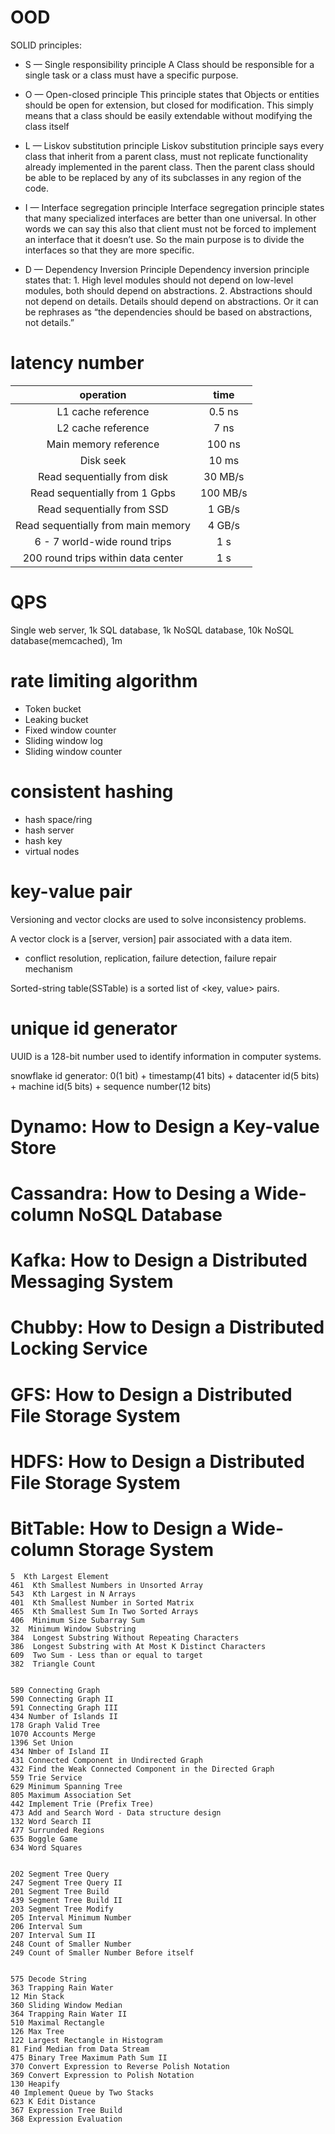 # OOD

SOLID principles:

* S — Single responsibility principle
A Class should be responsible for a single task or a class must have a specific purpose.

* O — Open-closed principle
This principle states that Objects or entities should be open for extension, but closed for modification. This simply means that a class should be easily extendable without modifying the class itself
 
* L — Liskov substitution principle
Liskov substitution principle says every class that inherit from a parent class, must not replicate functionality already implemented in the parent class.
Then the parent class should be able to be replaced by any of its subclasses in any region of the code.

* I — Interface segregation principle
Interface segregation principle states that many specialized interfaces are better than one universal. In other words we can say this also that client must not be forced to implement an interface that it doesn’t use. So the main purpose is to divide the interfaces so that they are more specific.

* D — Dependency Inversion Principle
Dependency inversion principle states that: 1. High level modules should not depend on low-level modules, both should depend on abstractions. 2. Abstractions should not depend on details. Details should depend on abstractions. Or it can be rephrases as “the dependencies should be based on abstractions, not details.”


# latency number

| operation                          | time     |
| :--------------------------------: | :------: |
| L1 cache reference                 | 0.5 ns   |
| L2 cache reference                 | 7 ns     |
| Main memory reference              | 100 ns   |
| Disk seek                          | 10 ms    |
| Read sequentially from disk        | 30 MB/s  |
| Read sequentially from 1 Gpbs      | 100 MB/s |
| Read sequentially from SSD         | 1 GB/s   |
| Read sequentially from main memory | 4 GB/s   |
| 6 - 7 world-wide round trips       | 1 s      |
| 200 round trips within data center | 1 s      |


# QPS

Single web server, 1k
SQL database, 1k
NoSQL database, 10k
NoSQL database(memcached), 1m


# rate limiting algorithm
* Token bucket
* Leaking bucket
* Fixed window counter
* Sliding window log
* Sliding window counter


# consistent hashing
* hash space/ring
* hash server
* hash key
* virtual nodes

# key-value pair

Versioning and vector clocks are used to solve inconsistency problems.

A vector clock is a [server, version] pair associated with a data item.

* conflict resolution, replication, failure detection, failure repair mechanism 

Sorted-string table(SSTable) is a sorted list of <key, value> pairs.


# unique id generator

UUID is a 128-bit number used to identify information in computer systems. 

snowflake id generator: 0(1 bit) + timestamp(41 bits) + datacenter id(5 bits) + machine id(5 bits) + sequence number(12 bits)



# Dynamo: How to Design a Key-value Store

# Cassandra: How to Desing a Wide-column NoSQL Database

# Kafka: How to Design a Distributed Messaging System

# Chubby: How to Design a Distributed Locking Service

# GFS: How to Design a Distributed File Storage System

# HDFS: How to Design a Distributed File Storage System

# BitTable: How to Design a Wide-column Storage System




```
5  Kth Largest Element
461  Kth Smallest Numbers in Unsorted Array
543  Kth Largest in N Arrays
401  Kth Smallest Number in Sorted Matrix
465  Kth Smallest Sum In Two Sorted Arrays
406  Minimum Size Subarray Sum
32  Minimum Window Substring
384  Longest Substring Without Repeating Characters
386  Longest Substring with At Most K Distinct Characters
609  Two Sum - Less than or equal to target
382  Triangle Count


589 Connecting Graph
590 Connecting Graph II
591 Connecting Graph III
434 Number of Islands II
178 Graph Valid Tree
1070 Accounts Merge
1396 Set Union
434 Nmber of Island II
431 Connected Component in Undirected Graph
432 Find the Weak Connected Component in the Directed Graph
559 Trie Service
629 Minimum Spanning Tree
805 Maximum Association Set
442 Implement Trie (Prefix Tree)
473 Add and Search Word - Data structure design
132 Word Search II
477 Surrunded Regions
635 Boggle Game
634 Word Squares


202 Segment Tree Query
247 Segment Tree Query II
201 Segment Tree Build
439 Segment Tree Build II
203 Segment Tree Modify
205 Interval Minimum Number
206 Interval Sum
207 Interval Sum II
248 Count of Smaller Number
249 Count of Smaller Number Before itself


575 Decode String
363 Trapping Rain Water
12 Min Stack
360 Sliding Window Median
364 Trapping Rain Water II
510 Maximal Rectangle
126 Max Tree
122 Largest Rectangle in Histogram
81 Find Median from Data Stream
475 Binary Tree Maximum Path Sum II
370 Convert Expression to Reverse Polish Notation
369 Convert Expression to Polish Notation
130 Heapify
40 Implement Queue by Two Stacks
623 K Edit Distance
367 Expression Tree Build
368 Expression Evaluation



```
